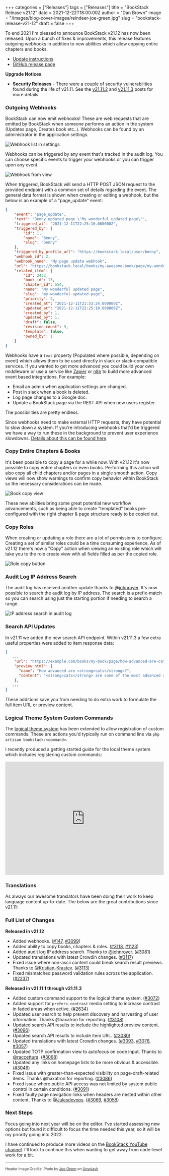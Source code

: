 +++
categories = ["Releases"]
tags = ["Releases"]
title = "BookStack Release v21.12"
date = 2021-12-22T18:00:00Z
author = "Dan Brown"
image = "/images/blog-cover-images/reindeer-joe-green.jpg"
slug = "bookstack-release-v21-12"
draft = false
+++

To end 2021 I'm pleased to announce BookStack v21.12 has now been released.
Upon a bunch of fixes & improvements, this release features outgoing webhooks in
addition to new abilities which allow copying entire chapters and books.

* [Update instructions](https://www.bookstackapp.com/docs/admin/updates)
* [GitHub release page](https://github.com/BookStackApp/BookStack/releases/tag/v21.12)


**Upgrade Notices**

- **Security Releases** - There were a couple of security vulnerabilities found during the life of 
  v21.11. See the [v21.11.2](/blog/bookstack-release-v21-11-2/) and [v21.11.3](/blog/bookstack-release-v21-11-3/) posts for more details.


### Outgoing Webhooks

BookStack can now emit webhooks! These are web requests that are emitted by BookStack
when someone performs an action in the system (Updates page, Creates book etc..).
Webhooks can be found by an administrator in the application settings.

![Webhook list in settings](/images/2021/12/webhooks_list.png)

Webhooks can be triggered by any event that's tracked in the audit log. You can choose
specific events to trigger your webhooks or you can trigger upon any event.

![Webhook from view](/images/2021/12/webhook_form.png)

When triggered, BookStack will send a HTTP POST JSON request to the provided endpoint
with a common set of details regarding the event. The general data format is shown when creating
or editing a webhook, but the below is an example of a "page_update" event:

```json
{
    "event": "page_update",
    "text": "Benny updated page \"My wonderful updated page\"",
    "triggered_at": "2021-12-11T22:25:10.000000Z",
    "triggered_by": {
        "id": 1,
        "name": "Benny",
        "slug": "benny"
    },
    "triggered_by_profile_url": "https://bookstack.local/user/benny",
    "webhook_id": 2,
    "webhook_name": "My page update webhook",
    "url": "https://bookstack.local/books/my-awesome-book/page/my-wonderful-updated-page",
    "related_item": {
        "id": 2432,
        "book_id": 13,
        "chapter_id": 554,
        "name": "My wonderful updated page",
        "slug": "my-wonderful-updated-page",
        "priority": 2,
        "created_at": "2021-12-11T21:53:24.000000Z",
        "updated_at": "2021-12-11T22:25:10.000000Z",
        "created_by": 1,
        "updated_by": 1,
        "draft": false,
        "revision_count": 9,
        "template": false,
        "owned_by": 1
    }
}
```

Webhooks have a `text` property (Populated where possible, depending on event) which allows them to 
be used directly in slack or slack-compatible services. If you wanted to get more advanced
you could build your own middleware or use a service like [Zapier](https://zapier.com/) or [n8n](https://n8n.io/)
to build more advanced event based integrations. For example:

- Email an admin when application settings are changed.
- Post in slack when a book is deleted.
- Log page changes to a Google doc.
- Update a BookStack page via the REST API when new users register.

The possibilities are pretty endless.

Since webhooks need to make external HTTP requests, they have potential to slow down a system.
If you're introducing webhooks that'd be triggered we have a way to run these in the background to
prevent user experience slowdowns. [Details about this can be found here](/docs/admin/email-webhooks/#async-action-handling).

### Copy Entire Chapters & Books

It's been possible to copy a page for a while now. With v21.12 it's now possible to 
copy entire chapters or even books. Performing this action will also copy all child chapters
and/or pages in a single smooth action. Copy views will now show warnings to confirm
copy behavior within BookStack so the necessary considerations can be made.

![Book copy view](/images/2021/12/copy_book.png)

These new abilities bring some great potential new workflow advancements, such as being
able to create "templated" books pre-configured with the right chapter & page structure
ready to be copied out.

### Copy Roles

When creating or updating a role there are a lot of permissions to configure.
Creating a set of similar roles could be a time consuming experience. 
As of v21.12 there's now a "Copy" action when viewing an existing role which
will take you to the role create view with all fields filled as per the copied role.

![Role copy button](/images/2021/12/copy_role.png)

### Audit Log IP Address Search

The audit log has received another update thanks to [@johnroyer](https://github.com/BookStackApp/BookStack/pull/3081).
It's now possible to search the audit log by IP address. 
The search is a prefix-match so you can search using just the starting 
portion if needing to search a range.

![IP address search in audit log](/images/2021/12/audit_log_search.png)

### Search API Updates

In v21.11 we added the new search API endpoint. Within v21.11.3 a few extra useful properties
were added to item response data:

```json
{
   ...
    "url": "https://example.com/books/my-book/page/how-advanced-are-cats",
    "preview_html": {
      "name": "How advanced are <strong>cats</strong>?",
      "content": "<strong>cats</strong> are some of the most advanced animals in the world."
    },
   ...
}
```

These additions save you from needing to do extra work to formulate the full 
item URL or preview content.

### Logical Theme System Custom Commands

The [logical theme system](https://github.com/BookStackApp/BookStack/blob/master/dev/docs/logical-theme-system.md)
has been extended to allow registration of custom commands. These are actions you'd typically
run on command line via `php artisan bookstack:<command>`.

I recently produced a getting started guide for the local theme system which includes
registering custom commands:

<iframe width="100%" height="360" src="https://www.youtube.com/embed/YVbpm_35crQ" title="YouTube video player" frameborder="0" allow="accelerometer; autoplay; clipboard-write; encrypted-media; gyroscope; picture-in-picture" allowfullscreen></iframe>


### Translations

As always our awesome translators have been doing their work to keep language
content up-to-date. The below are the great contributions since v21.11:


### Full List of Changes

**Released in v21.12**

* Added webhooks. ([#147](https://github.com/BookStackApp/BookStack/pull/147), [#3099](https://github.com/BookStackApp/BookStack/pull/3099))
* Added ability to copy books, chapters & roles. ([#3118](https://github.com/BookStackApp/BookStack/pull/3118), [#1123](https://github.com/BookStackApp/BookStack/issues/1123))
* Added audit log IP address search. Thanks to [@johnroyer](https://github.com/BookStackApp/BookStack/pull/3081). ([#3081](https://github.com/BookStackApp/BookStack/pull/3081))
* Updated translations with latest Crowdin changes. ([#3117](https://github.com/BookStackApp/BookStack/pull/3117))
* Fixed issue where non-ascii content could break search result previews. Thanks to [@Kristian-Krastev](https://github.com/BookStackApp/BookStack/pull/3113). ([#3113](https://github.com/BookStackApp/BookStack/pull/3113))
* Fixed mismatched password validation rules across the application. ([#2237](https://github.com/BookStackApp/BookStack/issues/2237))

**Released in v21.11.1 through v21.11.3**

* Added custom command support to the logical theme system. ([#3072](https://github.com/BookStackApp/BookStack/pull/3072))
* Added support for `prefers-contrast` media setting to increase contrast in faded areas when active. ([#2634](https://github.com/BookStackApp/BookStack/issues/2634))
* Updated user search to help prevent discovery and harvesting of user information. Thanks @haxatron for reporting. ([#3108](https://github.com/BookStackApp/BookStack/issues/3108))
* Updated search API results to include the highlighted preview content. ([#3096](https://github.com/BookStackApp/BookStack/issues/3096))
* Updated search API results to include item URL. ([#3080](https://github.com/BookStackApp/BookStack/issues/3080))
* Updated translations with latest Crowdin changes. ([#3093](https://github.com/BookStackApp/BookStack/pull/3093), [#3076](https://github.com/BookStackApp/BookStack/pull/3076), [#3057](https://github.com/BookStackApp/BookStack/pull/3057))
* Updated TOTP confirmation view to autofocus on code input. Thanks to [@raccettura](https://github.com/BookStackApp/BookStack/pull/3068). ([#3068](https://github.com/BookStackApp/BookStack/pull/3068))
* Updated any links on homepage lists to be more obvious & accessible. ([#3046](https://github.com/BookStackApp/BookStack/issues/3046))
* Fixed issue with greater-than-expected visibility on page-draft-related items. Thanks @haxatron for reporting. ([#3086](https://github.com/BookStackApp/BookStack/issues/3086))
* Fixed issue where public API access was not limited by system public control in certain conditions. ([#3091](https://github.com/BookStackApp/BookStack/issues/3091))
* Fixed faulty page navigation links when headers are nested within other content. Thanks to [@Julesdevops](https://github.com/BookStackApp/BookStack/pull/3069). ([#3069](https://github.com/BookStackApp/BookStack/pull/3069), [#3058](https://github.com/BookStackApp/BookStack/issues/3058))

### Next Steps

Focus going into next year will be on the editor. I've started assessing new options but found it difficult to focus
the time needed this year, so it will be my priority going into 2022.

I have continued to produce more videos on the [BookStack YouTube channel](https://www.youtube.com/channel/UCH66RFWfw6CSm2T1EM4ik1g).
I'll look to continue this when wanting to get away from code-level work for a bit.

----

<span style="font-size: 0.8em;opacity:0.9;">Header Image Credits: <span>Photo by <a href="https://unsplash.com/@jg?utm_source=unsplash&amp;utm_medium=referral&amp;utm_content=creditCopyText">Joe Green</a> on <a href="https://unsplash.com/?utm_source=unsplash&amp;utm_medium=referral&amp;utm_content=creditCopyText">Unsplash</a></span></span>